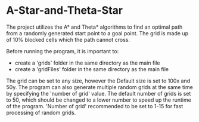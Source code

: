 # A-Star-and-Theta-Star

The project utilizes the A* and Theta* algorithms to find an optimal path from a randomly generated start point to a goal point. 
The grid is made up of 10% blocked cells which the path cannot cross. 

Before running the program, it is important to: 
  * create a 'grids' folder in the same directory as the main file
  * create a 'gridFiles' folder in the same directory as the main file

The grid can be set to any size, however the Default size is set to 100x and 50y.
The program can also generate multiple random grids at the same time by specifying the 'number of grid' value. 
The default number of grids is set to 50, which should be changed to a lower number to speed up the runtime of the program.
'Number of grid' recommended to be set to 1-15 for fast processing of random grids. 
